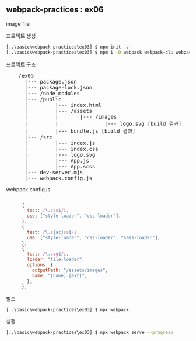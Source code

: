 ## webpack-practices : ex06

image file

프로젝트 생성

```bash
[..\basic\webpack-practices\ex03] $ npm init -y
[..\basic\webpack-practices\ex03] $ npm i -D webpack webpack-cli webpack-dev-server css-loader style-loader sass-loader node-sass file-loader
```

프로젝트 구조

<pre>
    /ex05
      |--- package.json
      |--- package-lock.json
      |--- /node_modules
      |--- /public
      |         |--- index.html
      |         |--- /assets
      |         |       |--- /images
      |         |               |--- logo.svg [build 결과]
      |         |--- bundle.js [build 결과]
      |--- /src
      |         |--- index.js
      |         |--- index.css
      |         |--- logo.svg
      |         |--- App.js
      |         |--- App.scss
      |--- dev-server.mjs
      |--- webpack.config.js
</pre>

webpack.config.js

```javascript

      {
        test: /\.css$/i,
        use: ["style-loader", "css-loader"],
      },
      {
        test: /\.s[ac]ss$/i,
        use: ["style-loader", "css-loader", "sass-loader"],
      },
      {
        test: /\.svg$/i,
        loader: "file-loader",
        options: {
          outputPath: "/assets/images",
          name: "[name].[ext]",
        },
      },

```

빌드

```bash
[..\basic\webpack-practices\ex03] $ npx webpack
```

실행

```bash
[..\basic\webpack-practices\ex03] $ npx webpack serve --progress
```
